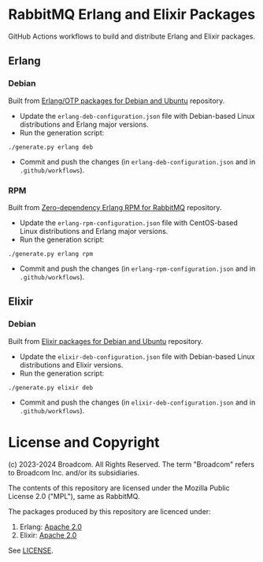 # RabbitMQ Erlang and Elixir Packages

GitHub Actions workflows to build and distribute Erlang and Elixir packages.

## Erlang

### Debian

Built from [Erlang/OTP packages for Debian and Ubuntu](https://github.com/rabbitmq/erlang-debian-package) repository.

* Update the `erlang-deb-configuration.json` file with Debian-based Linux distributions and Erlang major versions. 
* Run the generation script:
```shell
./generate.py erlang deb
```
* Commit and push the changes (in `erlang-deb-configuration.json` and in `.github/workflows`).

### RPM

Built from [Zero-dependency Erlang RPM for RabbitMQ](https://github.com/rabbitmq/erlang-rpm) repository.

* Update the `erlang-rpm-configuration.json` file with CentOS-based Linux distributions and Erlang major versions. 
* Run the generation script:
```shell
./generate.py erlang rpm
```
* Commit and push the changes (in `erlang-rpm-configuration.json` and in `.github/workflows`).

## Elixir

### Debian

Built from [Elixir packages for Debian and Ubuntu](https://github.com/rabbitmq/elixir-debian-package) repository.

* Update the `elixir-deb-configuration.json` file with Debian-based Linux distributions and Elixir versions. 
* Run the generation script:
```shell
./generate.py elixir deb
```
* Commit and push the changes (in `elixir-deb-configuration.json` and in `.github/workflows`).

# License and Copyright

(c) 2023-2024 Broadcom. All Rights Reserved.
The term "Broadcom" refers to Broadcom Inc. and/or its subsidiaries.

The contents of this repository are licensed under the Mozilla Public License 2.0 ("MPL"),
same as RabbitMQ.

The packages produced by this repository are licenced under:

1. Erlang: [Apache 2.0](https://github.com/erlang/otp/blob/master/LICENSE.txt)
2. Elixir: [Apache 2.0](https://github.com/elixir-lang/elixir/blob/main/LICENSE)

See [LICENSE](./LICENSE).
